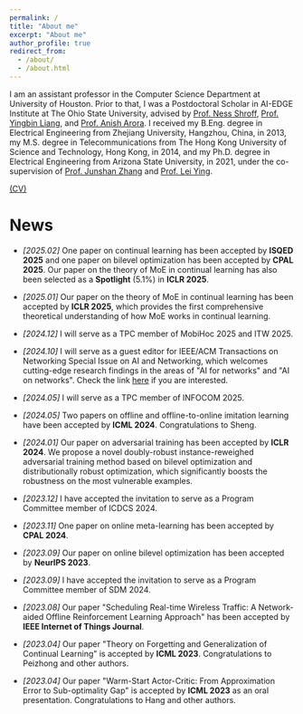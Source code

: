 ```yaml
---
permalink: /
title: "About me"
excerpt: "About me"
author_profile: true
redirect_from: 
  - /about/
  - /about.html
---
```


I am an assistant professor in the Computer Science Department at University of Houston. Prior to that, I was a Postdoctoral Scholar in AI-EDGE Institute at The Ohio State University, advised by [Prof. Ness Shroff](http://newslab.ece.ohio-state.edu/home/index.html), [Prof. Yingbin Liang](https://sites.google.com/view/yingbinliang/home), and [Prof. Anish Arora](https://cse.osu.edu/people/arora.9). I received my B.Eng. degree in Electrical Engineering from Zhejiang University, Hangzhou, China, in 2013, my M.S. degree in Telecommunications from The Hong Kong University of Science and Technology, Hong Kong, in 2014, and my Ph.D. degree in Electrical Engineering from Arizona State University, in 2021, under the co-supervision of [Prof. Junshan Zhang](https://faculty.engineering.ucdavis.edu/jzhang/) and [Prof. Lei Ying](https://leiying.engin.umich.edu/).

[(CV)](https://www.dropbox.com/scl/fi/b8yzmyzb42fcoec6d5jcx/cv.pdf?rlkey=wr4bqp6k3r39f2b14ody5hj6t&dl=0) 





News
======

* *[2025.02]* One paper on continual learning has been accepted by **ISQED 2025** and one paper on bilevel optimization has been accepted by **CPAL 2025**. Our paper on the theory of MoE in continual learning has also been selected as a **Spotlight** (5.1%) in **ICLR 2025**.

* *[2025.01]* Our paper on the theory of MoE in continual learning has been accepted by **ICLR 2025**, which provides the first comprehensive theoretical understanding of how MoE works in continual learning. 

* *[2024.12]* I will serve as a TPC member of MobiHoc 2025 and ITW 2025.

* *[2024.10]* I will serve as a guest editor for IEEE/ACM Transactions on Networking Special Issue on AI and Networking, which welcomes cutting-edge research findings in the areas of "AI for networks" and "AI on networks". Check the link [here](https://www.comsoc.org/publications/journals/ieeeacm-tnet/ieeeacm-transactions-networking-call-papers) if you are interested.  

* *[2024.05]* I will serve as a TPC member of INFOCOM 2025.

* *[2024.05]* Two papers on offline and offline-to-online imitation learning have been accepted by **ICML 2024**. Congratulations to Sheng.

* *[2024.01]* Our paper on adversarial training has been accepted by **ICLR 2024**. We propose a novel doubly-robust instance-reweighed adversarial training method based on bilevel optimization and distributionally robust optimization, which significantly boosts the robustness on the most vulnerable examples.

* *[2023.12]* I have accepted the invitation to serve as a Program Committee member of ICDCS 2024.

* *[2023.11]* One paper on online meta-learning has been accepted by **CPAL 2024**.

* *[2023.09]* Our paper on online bilevel optimization has been accepted by **NeurIPS 2023**.

* *[2023.09]* I have accepted the invitation to serve as a Program Committee member of SDM 2024.

* *[2023.08]* Our paper "Scheduling Real-time Wireless Traffic: A Network-aided Offline Reinforcement Learning Approach" has been accepted by **IEEE Internet of Things Journal**.

* *[2023.04]* Our paper "Theory on Forgetting and Generalization of Continual Learning" is accepted by **ICML 2023**. Congratulations to Peizhong and other authors. 

* *[2023.04]* Our paper "Warm-Start Actor-Critic: From Approximation Error to Sub-optimality Gap" is accepted by **ICML 2023** as an oral presentation. Congratulations to Hang and other authors. 






